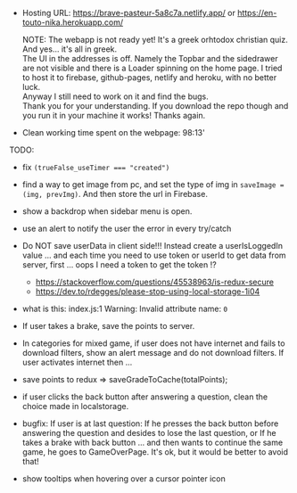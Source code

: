 - Hosting URL: https://brave-pasteur-5a8c7a.netlify.app/
  or https://en-touto-nika.herokuapp.com/

  NOTE: The webapp is not ready yet! It's a greek orhtodox christian quiz. And yes... it's all in greek.\
  The UI in the addresses is off. Namely the Topbar and the sidedrawer are not visible and there is a Loader spinning on the home page.
  I tried to host it to firebase, github-pages, netlify and heroku, with no better luck.\
  Anyway I still need to work on it and find the bugs.\
  Thank you for your understanding.
  If you download the repo though and you run it in your machine it works!
  Thanks again.

- Clean working time spent on the webpage: 98:13'

TODO:

- fix `(trueFalse_useTimer === "created")`
- find a way to get image from pc, and set the type of img in `saveImage = (img, prevImg)`. And then store the url in Firebase.

- show a backdrop when sidebar menu is open.
- use an alert to notify the user the error in every try/catch
- Do NOT save userData in client side!!! Instead create a userIsLoggedIn value ... and each time you need to use token or userId to get data from server, first ... oops I need a token to get the token !?
  - https://stackoverflow.com/questions/45538963/is-redux-secure
  - https://dev.to/rdegges/please-stop-using-local-storage-1i04
- what is this: index.js:1 Warning: Invalid attribute name: `0`
- If user takes a brake, save the points to server.
- In categories for mixed game, if user does not have internet and fails to download filters, show an alert message and do not download filters. If user activates internet then ...
- save points to redux => saveGradeToCache(totalPoints);
- if user clicks the back button after answering a question, clean the choice made in localstorage.
- bugfix: If user is at last question: If he presses the back button before answering the question and desides to lose the last question, or If he takes a brake with back button ... and then wants to continue the same game, he goes to GameOverPage. It's ok, but it would be better to avoid that!
- show tooltips when hovering over a cursor pointer icon

